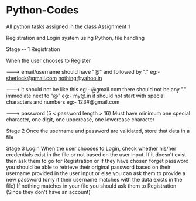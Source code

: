 # Python-Codes
All python tasks assigned in the class
                                 Assignment 1                                                       

Registration and Login system using Python, file handling

Stage -- 1 
Registration

When the user chooses to Register

---> email/username should have "@" and followed by "."
      eg:- sherlock@gmail.com
            nothing@yahoo.in

---> it should not be like this 
       eg:- @gmail.com
            there should not be any "." immediate next to "@"
            eg:- my@.in
            it should not start with special characters and numbers
eg:- 123#@gmail.com

---> password (5 < password length > 16)
              Must have minimum one special character,
              one digit,
              one uppercase, 
              one lowercase character 

Stage 2 
  Once the username and password are validated, store that data in a file


Stage 3
Login
 When the user chooses to Login, check whether his/her credentials exist in the file or not based on the user input. 
If it doesn’t exist then ask them to go for Registration or 
If they have chosen forget password you should be able to retrieve their original password based on their username provided in the user input
or else you can ask them to provide a new password
(only if their username matches with the data exists in the file)
If nothing matches in your file you should ask them to Registration
(Since they don't have an account)
